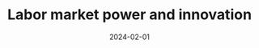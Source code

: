---
title: "Labor market power and innovation"
collection: publications
category: working_papers
permalink: /publication/bdm_lmp_innovation
excerpt: 'We document that firms possess high labor market power (LMP) across structurally weak
European regions. We study the effect of LMP on firms’ innovation decisions and aggregate
growth. Theoretically, LMP has a nonlinear relationship with R&D: Higher profits incentivize
entry and innovation of very small firms, but medium and large firms are disincentivized to
innovate, since they have to pay higher wages if they grow further. To test this prediction
empirically, we estimate LMP across German manufacturing firms and replicate the predicted
innovation pattern. High and low LMP firms behave similarly after controlling for LMP. We
build an endogenous growth model to understand the size of this effect relative to the overall
innovation and productivity gap between East and West Germany'

date: 2024-02-01

venue: 'Working Paper'

paperurl: '/files/braeuer_deist_mertens_2024.pdf'

PublicationStatus: 'Preprint'

tags: ['Innovation','Labor market power', 'Economic Geography']

---